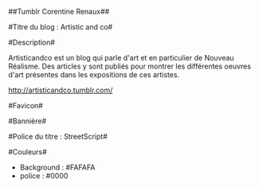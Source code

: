 ##Tumblr Corentine Renaux##

#Titre du blog : Artistic and co#

#Description#

Artisticandco est un blog qui parle d'art et en particulier de Nouveau Réalisme. Des articles y sont publiés pour montrer les différentes oeuvres d'art présentes dans les expositions de ces artistes.

http://artisticandco.tumblr.com/

#Favicon#

#Bannière#

#Police du titre : StreetScript#

#Couleurs#
- Background : #FAFAFA
- police : #0000
